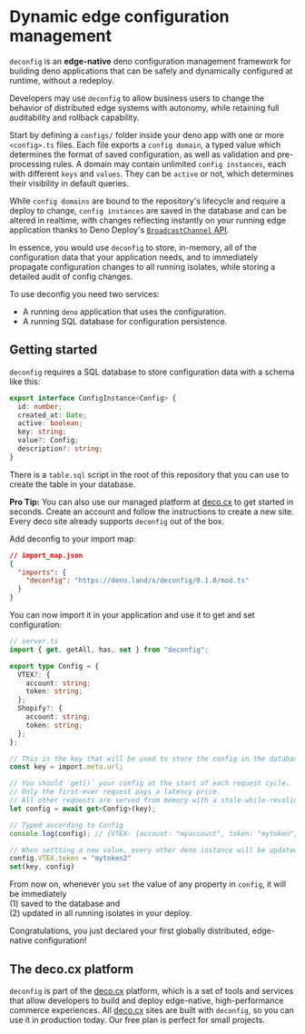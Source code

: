 # Dynamic edge configuration management

`deconfig` is an **edge-native** deno configuration management framework for building deno applications that can be safely and dynamically configured at runtime, without a redeploy.

Developers may use `deconfig` to allow business users to change the behavior of distributed edge systems with autonomy, while retaining full auditability and rollback capability.

Start by defining a `configs/` folder inside your deno app with one or more `<config>.ts` files. Each file exports a `config domain`, a typed value which determines the format of saved configuration, as well as validation and pre-processing rules. A domain may contain unlimited `config instances`, each with different `keys` and `values`. They can be `active` or not, which determines their visibility in default queries.

While `config domains` are bound to the repository's lifecycle and require a deploy to change, `config instances` are saved in the database and can be altered in realtime, with changes reflecting instantly on your running edge application thanks to Deno Deploy's [`BroadcastChannel` API](https://deno.com/deploy/docs/runtime-broadcast-channel).

In essence, you would use `deconfig` to store, in-memory, all of the configuration data that your application needs, and to immediately propagate configuration changes to all running isolates, while storing a detailed audit of config changes.

To use deconfig you need two services:

- A running `deno` application that uses the configuration.
- A running SQL database for configuration persistence.

## Getting started

`deconfig` requires a SQL database to store configuration data with a schema like this:

```typescript
export interface ConfigInstance<Config> {
  id: number;
  created_at: Date;
  active: boolean;
  key: string;
  value?: Config;
  description?: string;
}
```

There is a `table.sql` script in the root of this repository that you can use to create the table in your database.

**Pro Tip:** You can also use our managed platform at [deco.cx](https://deco.cx) to get started in seconds. Create an account and follow the instructions to create a new site. Every deco site already supports `deconfig` out of the box.

Add deconfig to your import map:

```json
// import_map.json
{
  "imports": {
    "deconfig": "https://deno.land/x/deconfig/0.1.0/mod.ts"
  }
}
```

You can now import it in your application and use it to get and set configuration:

```typescript
// server.ts
import { get, getAll, has, set } from "deconfig";

export type Config = {
  VTEX?: {
    account: string;
    token: string;
  };
  Shopify?: {
    account: string;
    token: string;
  };
};

// This is the key that will be used to store the config in the database.
const key = import.meta.url;

// You should `get()` your config at the start of each request cycle.
// Only the first-ever request pays a latency price. 
// All other requests are served from memory with a stale-while-revalidate caching strategy.
let config = await get<Config>(key);

// Typed according to Config
console.log(config); // {VTEX: {account: "myaccount", token: "mytoken"}}

// When settting a new value, every other deno instance will be updated immediately.
config.VTEX.token = "mytoken2"
set(key, config)
```

From now on, whenever you `set` the value of any property in `config`, it will be immediately  
(1) saved to the database and  
(2) updated in all running isolates in your deploy.

Congratulations, you just declared your first globally distributed, edge-native configuration!

## The deco.cx platform

`deconfig` is part of the [deco.cx](https://deco.cx) platform, which is a set of tools and services that allow developers to build and deploy edge-native, high-performance commerce experiences. All [deco.cx](https://deco.cx) sites are built with `deconfig`, so you can use it in production today. Our free plan is perfect for small projects.
